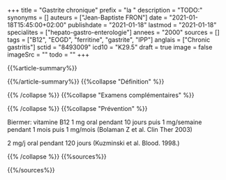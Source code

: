 +++
title = "Gastrite chronique"
prefix = "la "
description = "TODO:"
synonyms = []
auteurs = ["Jean-Baptiste FRON"]
date = "2021-01-18T15:45:00+02:00"
publishdate = "2021-01-18"
lastmod = "2021-01-18"
specialites = ["hepato-gastro-enterologie"]
annees = "2000"
sources = []
tags = ["B12", "EOGD", "ferritine", "gastrite", "IPP"]
anglais = ["Chronic gastritis"]
sctid = "8493009"
icd10 = "K29.5"
draft = true
image = false
imageSrc = ""
todo = ""
+++

{{%article-summary%}}



{{%/article-summary%}}
{{%collapse "Définition" %}}



{{% /collapse %}}
{{%collapse "Examens complémentaires" %}}


{{% /collapse %}}
{{%collapse "Prévention" %}}

Biermer: vitamine B12 1 mg oral pendant 10 jours puis 1 mg/semaine pendant 1 mois puis 1 mg/mois (Bolaman Z et al. Clin Ther 2003)

2 mg/j oral pendant 120 jours (Kuzminski et al. Blood. 1998.)

{{% /collapse %}}
{{%sources%}}



{{%/sources%}}
